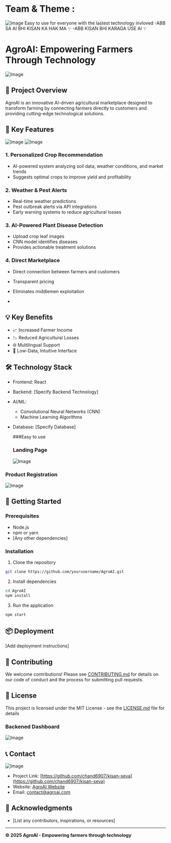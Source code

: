 # Team & Theme :
![Image](https://github.com/user-attachments/assets/f40cbfc5-1c9c-4af5-88aa-5c3519afeb82)
Easy to use for everyone with the lastest technology invloved 
-ABB SA AI BHI KISAN KA HAK MA ✨ 
-ABB KISAN BHI KARAGA USE AI ✨  
# AgroAI: Empowering Farmers Through Technology

![Image](https://github.com/user-attachments/assets/26f7c414-7b0a-4c6f-9976-8262f08f0f6a)
## 🌾 Project Overview

AgroAI is an innovative AI-driven agricultural marketplace designed to transform farming by connecting farmers directly to customers and providing cutting-edge technological solutions.

## 🚀 Key Features
![Image](https://github.com/user-attachments/assets/48eed993-9dcd-45b1-860f-cd76622798f2)
![Image](https://github.com/user-attachments/assets/e0f9d153-798f-4f8e-a786-119dfb9b40a3)



### 1. Personalized Crop Recommendation
- AI-powered system analyzing soil data, weather conditions, and market trends
- Suggests optimal crops to improve yield and profitability

### 2. Weather & Pest Alerts
- Real-time weather predictions
- Pest outbreak alerts via API integrations
- Early warning systems to reduce agricultural losses

### 3. AI-Powered Plant Disease Detection
- Upload crop leaf images
- CNN model identifies diseases
- Provides actionable treatment solutions

### 4. Direct Marketplace
- Direct connection between farmers and customers
- Transparent pricing
- Eliminates middlemen exploitation

- 

## 💡 Key Benefits

- 📈 Increased Farmer Income
- 📉 Reduced Agricultural Losses
- 🌐 Multilingual Support
- 📱 Low-Data, Intuitive Interface

## 🛠 Technology Stack

- Frontend: React
- Backend: [Specify Backend Technology]
- AI/ML: 
  - Convolutional Neural Networks (CNN)
  - Machine Learning Algorithms
- Database: [Specify Database]

  ###Easy to use
  ### Landing Page
  ![Image](https://github.com/user-attachments/assets/7909a881-9117-4d40-9d65-af5e549b4e76)
### Product Registration
![Image](https://github.com/user-attachments/assets/0fc2a307-062a-4a3a-89ff-2dc484678026)

## 🚀 Getting Started

### Prerequisites
- Node.js
- npm or yarn
- [Any other dependencies]

### Installation

1. Clone the repository
```bash
git clone https://github.com/yourusername/AgroAI.git
```

2. Install dependencies
```bash
cd AgroAI
npm install
```

3. Run the application
```bash
npm start
```

## 📦 Deployment

[Add deployment instructions]

## 🤝 Contributing

We welcome contributions! Please see [CONTRIBUTING.md](CONTRIBUTING.md) for details on our code of conduct and the process for submitting pull requests.

## 📄 License

This project is licensed under the MIT License - see the [LICENSE.md](LICENSE.md) file for details

### Backened Dashboard
![Image](https://github.com/user-attachments/assets/aad1c125-0b03-4e74-8d9c-b50bfcfdc817)

## 📞 Contact
![Image](https://github.com/user-attachments/assets/aee215db-9d55-4aef-8773-5e9392592273)

- Project Link: [https://github.com/chand6907/kisan-seva](https://github.com/chand6907/kisan-seva)
- Website: [AgroAI Website]([https://www.agroai.com](https://private-user-images.githubusercontent.com/157565448/428274184-f40cbfc5-1c9c-4af5-88aa-5c3519afeb82.png?jwt=eyJhbGciOiJIUzI1NiIsInR5cCI6IkpXVCJ9.eyJpc3MiOiJnaXRodWIuY29tIiwiYXVkIjoicmF3LmdpdGh1YnVzZXJjb250ZW50LmNvbSIsImtleSI6ImtleTUiLCJleHAiOjE3NDMyMzEzNDQsIm5iZiI6MTc0MzIzMTA0NCwicGF0aCI6Ii8xNTc1NjU0NDgvNDI4Mjc0MTg0LWY0MGNiZmM1LTFjOWMtNGFmNS04OGFhLTVjMzUxOWFmZWI4Mi5wbmc_WC1BbXotQWxnb3JpdGhtPUFXUzQtSE1BQy1TSEEyNTYmWC1BbXotQ3JlZGVudGlhbD1BS0lBVkNPRFlMU0E1M1BRSzRaQSUyRjIwMjUwMzI5JTJGdXMtZWFzdC0xJTJGczMlMkZhd3M0X3JlcXVlc3QmWC1BbXotRGF0ZT0yMDI1MDMyOVQwNjUwNDRaJlgtQW16LUV4cGlyZXM9MzAwJlgtQW16LVNpZ25hdHVyZT00YjgwODAzOTdhYmIxNmVhNzRiZjVhMDYyZDM3YjA5ZTViYmI0NmE4MjA0NzY3Y2UzNDE1ZTYyNWQ1ODkzNmM3JlgtQW16LVNpZ25lZEhlYWRlcnM9aG9zdCJ9.Z8fHpFwg5NuuhG5XRjgeVAkQeLcLhOScmb8ae_2rm7I))
- Email: contact@agroai.com

## 🌟 Acknowledgments

- [List any contributors, inspirations, or resources]

---

**© 2025 AgroAI - Empowering farmers through technology**

